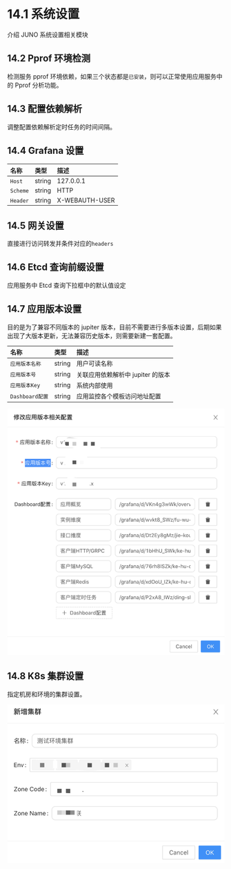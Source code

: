 # 14.1 系统设置

介绍 JUNO 系统设置相关模块

## 14.2 Pprof 环境检测

检测服务 pprof 环境依赖，如果三个状态都是`已安装`，则可以正常使用应用服务中的 Pprof 分析功能。

## 14.3 配置依赖解析

调整配置依赖解析定时任务的时间间隔。

## 14.4 Grafana 设置

| 名称       | 类型     | 描述             |
| :------- | :----- | :------------- |
| `Host`   | string | 127.0.0.1      |
| `Scheme` | string | HTTP           |
| `Header` | string | X-WEBAUTH-USER |

## 14.5 网关设置

直接进行访问转发并条件对应的`headers`

## 14.6 Etcd 查询前缀设置

应用服务中 Etcd 查询下拉框中的默认值设定

## 14.7 应用版本设置

目的是为了兼容不同版本的 jupiter 版本，目前不需要进行多版本设置，后期如果出现了大版本更新，无法兼容历史版本，则需要新建一套配置。

| 名称            | 类型     | 描述                    |
| :------------ | :----- | :-------------------- |
| `应用版本名称`      | string | 用户可读名称                |
| `应用版本号`       | string | 关联应用依赖解析中 jupiter 的版本 |
| `应用版本Key`     | string | 系统内部使用                |
| `Dashboard配置` | string | 应用监控各个模板访问地址配置        |

![架构设计](../static/juno/14.1-1.png)

## 14.8 K8s 集群设置

指定机房和环境的集群设置。

![架构设计](../static/juno/14.1-2.png)
